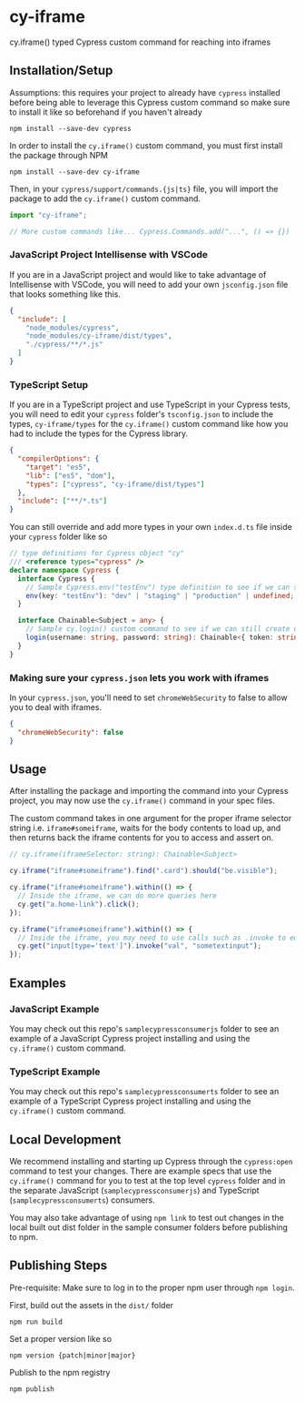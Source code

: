 # cy-iframe

cy.iframe() typed Cypress custom command for reaching into iframes

## Installation/Setup

Assumptions: this requires your project to already have `cypress` installed before being able to leverage this Cypress custom command so make sure to install it like so beforehand if you haven't already

`npm install --save-dev cypress`

In order to install the `cy.iframe()` custom command, you must first install the package through NPM

`npm install --save-dev cy-iframe`

Then, in your `cypress/support/commands.{js|ts}` file, you will import the package to add the `cy.iframe()` custom command.

```js
import "cy-iframe";

// More custom commands like... Cypress.Commands.add("...", () => {})
```

### JavaScript Project Intellisense with VSCode

If you are in a JavaScript project and would like to take advantage of Intellisense with VSCode, you will need to add your own `jsconfig.json` file that looks something like this.

```json
{
  "include": [
    "node_modules/cypress",
    "node_modules/cy-iframe/dist/types",
    "./cypress/**/*.js"
  ]
}
```

### TypeScript Setup

If you are in a TypeScript project and use TypeScript in your Cypress tests, you will need to edit your `cypress` folder's `tsconfig.json` to include the types, `cy-iframe/types` for the `cy.iframe()` custom command like how you had to include the types for the Cypress library.

```json
{
  "compilerOptions": {
    "target": "es5",
    "lib": ["es5", "dom"],
    "types": ["cypress", "cy-iframe/dist/types"]
  },
  "include": ["**/*.ts"]
}
```

You can still override and add more types in your own `index.d.ts` file inside your `cypress` folder like so

```ts
// type definitions for Cypress object "cy"
/// <reference types="cypress" />
declare namespace Cypress {
  interface Cypress {
    // Sample Cypress.env("testEnv") type definition to see if we can still create our own custom types here
    env(key: "testEnv"): "dev" | "staging" | "production" | undefined;
  }

  interface Chainable<Subject = any> {
    // Sample cy.login() custom command to see if we can still create our own custom types here
    login(username: string, password: string): Chainable<{ token: string }>;
  }
}
```

### Making sure your `cypress.json` lets you work with iframes

In your `cypress.json`, you'll need to set `chromeWebSecurity` to false to allow you to deal with iframes.

```json
{
  "chromeWebSecurity": false
}
```

## Usage

After installing the package and importing the command into your Cypress project, you may now use the `cy.iframe()` command in your spec files.

The custom command takes in one argument for the proper iframe selector string i.e. `iframe#someiframe`, waits for the body contents to load up, and then returns back the iframe contents for you to access and assert on.

```ts
// cy.iframe(iframeSelector: string): Chainable<Subject>

cy.iframe("iframe#someiframe").find(".card").should("be.visible");

cy.iframe("iframe#someiframe").within(() => {
  // Inside the iframe, we can do more queries here
  cy.get("a.home-link").click();
});

cy.iframe("iframe#someiframe").within(() => {
  // Inside the iframe, you may need to use calls such as .invoke to edit inputs to account for Cypress-related gotchas/issues rather than cy.get("").type()
  cy.get("input[type='text']").invoke("val", "sometextinput");
});
```

## Examples

### JavaScript Example

You may check out this repo's `samplecypressconsumerjs` folder to see an example of a JavaScript Cypress project installing and using the `cy.iframe()` custom command.

### TypeScript Example

You may check out this repo's `samplecypressconsumerts` folder to see an example of a TypeScript Cypress project installing and using the `cy.iframe()` custom command.

## Local Development

We recommend installing and starting up Cypress through the `cypress:open` command to test your changes. There are example specs that use the `cy.iframe()` command for you to test at the top level `cypress` folder and in the separate JavaScript (`samplecypressconsumerjs`) and TypeScript (`samplecypressconsumerts`) consumers.

You may also take advantage of using `npm link` to test out changes in the local built out dist folder in the sample consumer folders before publishing to npm.

## Publishing Steps

Pre-requisite: Make sure to log in to the proper npm user through `npm login`.

First, build out the assets in the `dist/` folder

`npm run build`

Set a proper version like so

`npm version {patch|minor|major}`

Publish to the npm registry

`npm publish`
